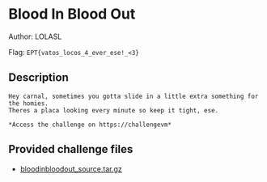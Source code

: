 # Blood In Blood Out
Author: LOLASL

Flag: `EPT{vatos_locos_4_ever_ese!_<3}`
## Description
```
Hey carnal, sometimes you gotta slide in a little extra something for the homies. 
Theres a placa looking every minute so keep it tight, ese.

*Access the challenge on https://challengevm*
```

## Provided challenge files
* [bloodinbloodout_source.tar.gz](bloodinbloodout_source.tar.gz)

